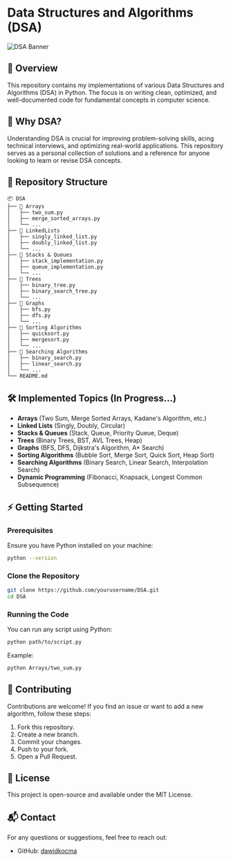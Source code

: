 # Data Structures and Algorithms (DSA)

![DSA Banner](https://img.shields.io/badge/Data%20Structures%20%26%20Algorithms-Optimized%20Solutions-blue)

## 📌 Overview
This repository contains my implementations of various Data Structures and Algorithms (DSA) in Python. The focus is on writing clean, optimized, and well-documented code for fundamental concepts in computer science.

## 🚀 Why DSA?
Understanding DSA is crucial for improving problem-solving skills, acing technical interviews, and optimizing real-world applications. This repository serves as a personal collection of solutions and a reference for anyone looking to learn or revise DSA concepts.

## 📂 Repository Structure

```
📦 DSA
├── 📁 Arrays
│   ├── two_sum.py
│   ├── merge_sorted_arrays.py
│   └── ...
├── 📁 LinkedLists
│   ├── singly_linked_list.py
│   ├── doubly_linked_list.py
│   └── ...
├── 📁 Stacks & Queues
│   ├── stack_implementation.py
│   ├── queue_implementation.py
│   └── ...
├── 📁 Trees
│   ├── binary_tree.py
│   ├── binary_search_tree.py
│   └── ...
├── 📁 Graphs
│   ├── bfs.py
│   ├── dfs.py
│   └── ...
├── 📁 Sorting Algorithms
│   ├── quicksort.py
│   ├── mergesort.py
│   └── ...
├── 📁 Searching Algorithms
│   ├── binary_search.py
│   ├── linear_search.py
│   └── ...
└── README.md
```

## 🛠 Implemented Topics (In Progress...)
- **Arrays** (Two Sum, Merge Sorted Arrays, Kadane's Algorithm, etc.)
- **Linked Lists** (Singly, Doubly, Circular)
- **Stacks & Queues** (Stack, Queue, Priority Queue, Deque)
- **Trees** (Binary Trees, BST, AVL Trees, Heap)
- **Graphs** (BFS, DFS, Dijkstra's Algorithm, A* Search)
- **Sorting Algorithms** (Bubble Sort, Merge Sort, Quick Sort, Heap Sort)
- **Searching Algorithms** (Binary Search, Linear Search, Interpolation Search)
- **Dynamic Programming** (Fibonacci, Knapsack, Longest Common Subsequence)

## ⚡ Getting Started
### Prerequisites
Ensure you have Python installed on your machine:
```sh
python --version
```

### Clone the Repository
```sh
git clone https://github.com/yourusername/DSA.git
cd DSA
```

### Running the Code
You can run any script using Python:
```sh
python path/to/script.py
```
Example:
```sh
python Arrays/two_sum.py
```

## 📖 Contributing
Contributions are welcome! If you find an issue or want to add a new algorithm, follow these steps:
1. Fork this repository.
2. Create a new branch.
3. Commit your changes.
4. Push to your fork.
5. Open a Pull Request.

## 📜 License
This project is open-source and available under the MIT License.

## 📬 Contact
For any questions or suggestions, feel free to reach out:
- GitHub: [dawidkocma](https://github.com/dawidkocma)

